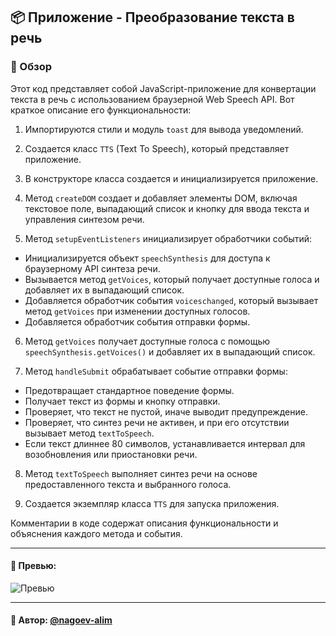 ## 📦 Приложение - Преобразование текста в речь

### 🚀 Обзор
Этот код представляет собой JavaScript-приложение для конвертации текста в речь с использованием браузерной Web Speech API. Вот краткое описание его функциональности:

1. Импортируются стили и модуль `toast` для вывода уведомлений.

2. Создается класс `TTS` (Text To Speech), который представляет приложение.

3. В конструкторе класса создается и инициализируется приложение.

4. Метод `createDOM` создает и добавляет элементы DOM, включая текстовое поле, выпадающий список и кнопку для ввода текста и управления синтезом речи.

5. Метод `setupEventListeners` инициализирует обработчики событий:
  - Инициализируется объект `speechSynthesis` для доступа к браузерному API синтеза речи.
  - Вызывается метод `getVoices`, который получает доступные голоса и добавляет их в выпадающий список.
  - Добавляется обработчик события `voiceschanged`, который вызывает метод `getVoices` при изменении доступных голосов.
  - Добавляется обработчик события отправки формы.

6. Метод `getVoices` получает доступные голоса с помощью `speechSynthesis.getVoices()` и добавляет их в выпадающий список.

7. Метод `handleSubmit` обрабатывает событие отправки формы:
  - Предотвращает стандартное поведение формы.
  - Получает текст из формы и кнопку отправки.
  - Проверяет, что текст не пустой, иначе выводит предупреждение.
  - Проверяет, что синтез речи не активен, и при его отсутствии вызывает метод `textToSpeech`.
  - Если текст длиннее 80 символов, устанавливается интервал для возобновления или приостановки речи.

8. Метод `textToSpeech` выполняет синтез речи на основе предоставленного текста и выбранного голоса.

9. Создается экземпляр класса `TTS` для запуска приложения.

Комментарии в коде содержат описания функциональности и объяснения каждого метода и события.

---

#### 🌄 Превью:

![Превью](https://lh3.googleusercontent.com/drive-viewer/AITFw-yGlq9tg5uWCnSsk4k8hVEAxJjRZVh5fJYwbbePwjU9YBrwGNcCbEhTU7mFDE9CzobFCG73t2ubG5WORmOqs7tohur_=s1600)


-----

#### 🙌 Автор: [@nagoev-alim](https://github.com/nagoev-alim)

